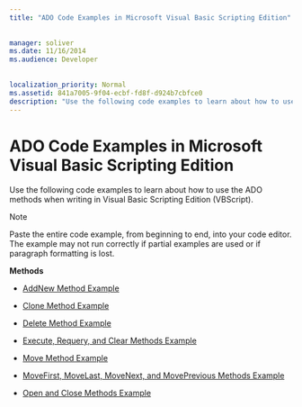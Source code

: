 ```yaml
---
title: "ADO Code Examples in Microsoft Visual Basic Scripting Edition"
  
  
manager: soliver
ms.date: 11/16/2014
ms.audience: Developer
 
  
localization_priority: Normal
ms.assetid: 841a7005-9f04-ecbf-fd8f-d924b7cbfce0
description: "Use the following code examples to learn about how to use the ADO methods when writing in Visual Basic Scripting Edition (VBScript)."
---
```


# ADO Code Examples in Microsoft Visual Basic Scripting Edition

Use the following code examples to learn about how to use the ADO methods when writing in Visual Basic Scripting Edition (VBScript).
  
> [!NOTE]
> Paste the entire code example, from beginning to end, into your code editor. The example may not run correctly if partial examples are used or if paragraph formatting is lost. 
  
 **Methods**
  
- [AddNew Method Example](addnew-method-example-vbscript.md)
    
- [Clone Method Example](clone-method-example-vbscript.md)
    
- [Delete Method Example](delete-method-example-vbscript.md)
    
- [Execute, Requery, and Clear Methods Example](execute-requery-and-clear-methods-example-vbscript.md)
    
- [Move Method Example](move-method-example-vbscript.md)
    
- [MoveFirst, MoveLast, MoveNext, and MovePrevious Methods Example](movefirst-movelast-movenext-and-moveprevious-methods-example-vbscript.md)
    
- [Open and Close Methods Example](open-and-close-methods-example-vbscript.md)
    

